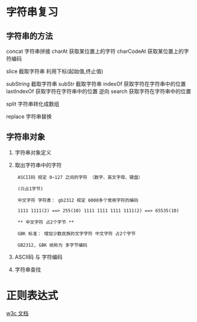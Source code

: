 
# 字符串复习

## 字符串的方法

concat      字符串拼接 
charAt      获取某位置上的字符 
charCodeAt  获取某位置上的字符编码

slice       截取字符串 利用下标(起始值,终止值)

subString   截取字符串 
subStr      截取字符串 
indexOf     获取字符在字符串中的位置 
lastIndexOf 获取字符在字符串中的位置 逆向 
search      获取字符在字符串中的位置 

split       字符串转化成数组

replace     字符串替换

## 字符串对象

1. 字符串对象定义
2. 取出字符串中的字符

        ASCII码 规定 0~127 之间的字符 （数字、英文字母、键盘）

        (只占1字节)

        中文字符 字符表： gb2312 规定 6000多个常用字符的编码

        1111 1111(2) ==> 255(10) 1111 1111 1111 1111(2) ==> 65535(10)

        ** 中文字符 占2个字节 **

        GBK 标准： 增加少数民族的文字字符 中文字符 占2个字节

        GB2312, GBK 统称为 多字节编码

3. ASCII码 与 字符编码
4. 字符串查找

# 正则表达式

[w3c 文档](http://www.w3school.com.cn/jsref/jsref_obj_regexp.asp)
